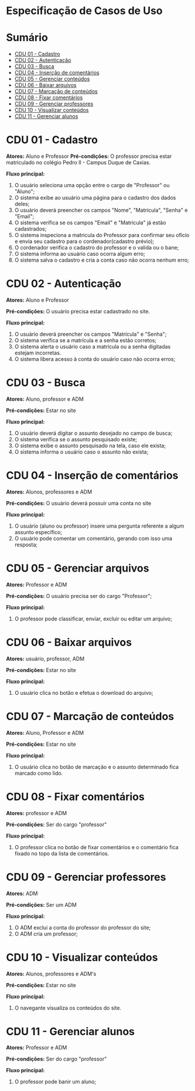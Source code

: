 # Especificação de Casos de Uso

# Sumário

- [CDU 01 - Cadastro ](#cdu-01---cadastro)
- [CDU 02 - Autenticação](#cdu-02---autenticação)
- [CDU 03 - Busca](#cdu-03---Busca)
- [CDU 04 - Inserção de comentários](#cdu-04---Inserção-de-comentários)
- [CDU 05 - Gerenciar conteúdos](#cdu-05---Gerenciar-conteúdos)
- [CDU 06 - Baixar arquivos](#cdu-06---Baixar-arquivos)
- [CDU 07 - Marcação de conteúdos](#cdu-08---Marcação-de-conteúdos)
- [CDU 08 - Fixar comentários](#cdu-11---Fixar-comentários)
- [CDU 09 - Gerenciar professores](#cdu-07---Gerenciar-professores)
- [CDU 10 - Visualizar conteúdos](#cdu-09---Visualizar-conteúdos)
- [CDU 11 - Gerenciar alunos](#cdu-010---Gerenciar-alunos)




# CDU 01 - Cadastro

**Atores:** Aluno e Professor
**Pré-condições:** O professor precisa estar matriculado no colégio Pedro II - Campus Duque de Caxias.

**Fluxo principal:**
1. O usuário seleciona uma opção entre o cargo de "Professor" ou "Aluno";
2. O sistema exibe ao usuário uma página para o cadastro dos dados deles;
3. O usuário deverá preencher os campos "Nome", "Matrícula", "Senha" e "Email";
4. O sistema verifica se os campos "Email" e "Matrícula" já estão cadastrados;
4. O sistema inspeciona a matricula do Professor para confirmar seu oficio e envia seu cadastro para o cordenador(cadastro prévio);
5. O cordenador verifica o cadastro do professor e o valida ou o bane;
6. O sistema informa ao usuário caso ocorra algum erro;
7. O sistema salva o cadastro e cria a conta caso não ocorra nenhum erro;


# CDU 02 - Autenticação
**Atores:** Aluno e Professor

**Pré-condições:** O usuário precisa estar cadastrado no site.

**Fluxo principal:**
1. O usuário deverá preencher os campos "Matrícula" e "Senha";
2. O sistema verifica se a matrícula e a senha estão corretos;
3. O sistema alerta o usuário caso a matrícula ou a senha digitadas estejam incorretas.
4. O sistema libera acesso à conta do usuário caso não ocorra erros;

# CDU 03 - Busca
**Atores:** Aluno, professor e ADM

**Pré-condições:** Estar no site

**Fluxo principal:**
1. O usuário deverá digitar o assunto desejado no campo de busca;
2. O sistema verifica se o assunto pesquisado existe;
3. O sistema exibe o assunto pesquisado na tela, caso ele exista;
4. O sistema informa o usuário caso o assunto não exista;


# CDU 04 - Inserção de comentários
**Atores:** Alunos, professores e ADM

**Pré-condições:** O usuário deverá possuir uma conta no site

**Fluxo principal:**
1. O usuário (aluno ou professor) insere uma pergunta referente a algum assunto específico;
2. O usuário pode comentar um comentário, gerando com isso uma resposta;

# CDU 05 - Gerenciar arquivos
**Atores:** Professor e ADM

**Pré-condições:** O usuário precisa ser do cargo "Professor";

**Fluxo principal:**
1. O professor pode classificar, enviar, excluir ou editar um arquivo;

# CDU 06 - Baixar arquivos
**Atores:** usuário, professor, ADM

**Pré-condições:** Estar no site

**Fluxo principal:**
1. O usuário clica no botão e efetua o download do arquivo;

# CDU 07 - Marcação de conteúdos
**Atores:** Aluno, Professor e ADM

**Pré-condições:** Estar no site

**Fluxo principal:**
1. O usuário clica no botão de marcação e o assunto determinado fica marcado como lido.


# CDU 08 - Fixar comentários
**Atores:** professor e ADM

**Pré-condições:** Ser do cargo "professor"

**Fluxo principal:**
1. O professor clica no botão de fixar comentários e o comentário fica fixado no topo da lista de comentários.

# CDU 09 - Gerenciar professores
**Atores:** ADM

**Pré-condições:** Ser um ADM

**Fluxo principal:**
1. O ADM exclui a conta do professor do professor do site;
2. O ADM cria um professor;

# CDU 10 - Visualizar conteúdos
**Atores:** Alunos, professores e ADM's

**Pré-condições:** Estar no site

**Fluxo principal:**
1. O navegante visualiza os conteúdos do site.

# CDU 11 - Gerenciar alunos
**Atores:** Professor e ADM

**Pré-condições:** Ser do cargo "professor"

**Fluxo principal:**
1. O professor pode banir um aluno;
